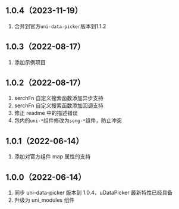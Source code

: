 ## 1.0.4（2023-11-19）
1. 合并到官方`uni-data-picker`版本到1.1.2
## 1.0.3（2022-08-17）
1. 添加示例项目
## 1.0.2（2022-08-17）

1. serchFn 自定义搜索函数添加异步支持
2. serchFn 自定义搜索函数添加回调支持
3. 修正 readme 中的描述错误
4. 包内的`uni-*`组件修改为`song-*`组件，防止冲突

## 1.0.1（2022-06-14）

1. 添加对官方组件 map 属性的支持

## 1.0.0（2022-06-14）

1. 同步 uni-data-picker 版本到 1.0.4，uDataPicker 最新特性已经具备
2. 升级为 uni_modules 组件
